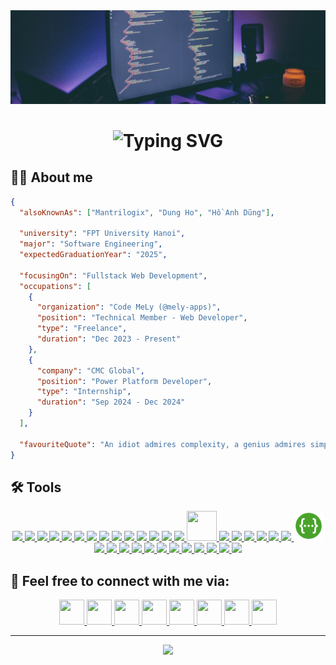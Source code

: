 <div align="center">
  <img src="./background.jpg">
</div>

<h1 align="center">
  <img src="https://readme-typing-svg.demolab.com?font=Fira+Code&duration=4000&pause=3000&color=52E778&center=true&vCenter=true&width=435&lines=%F0%9F%91%8B+there%2C+I'm+Dung+-+A+web+developer" alt="Typing SVG" />
</h1>

## 👨‍💻 About me

```json
{
  "alsoKnownAs": ["Mantrilogix", "Dung Ho", "Hồ Anh Dũng"],

  "university": "FPT University Hanoi",
  "major": "Software Engineering",
  "expectedGraduationYear": "2025",

  "focusingOn": "Fullstack Web Development",
  "occupations": [
    {
      "organization": "Code MeLy (@mely-apps)",
      "position": "Technical Member - Web Developer",
      "type": "Freelance",
      "duration": "Dec 2023 - Present"
    },
    {
      "company": "CMC Global",
      "position": "Power Platform Developer",
      "type": "Internship",
      "duration": "Sep 2024 - Dec 2024"
    }
  ],

  "favouriteQuote": "An idiot admires complexity, a genius admires simplicity"
}
```

## 🛠️ Tools

<div align="center">
  <a href="https://www.typescriptlang.org/">
    <img src="https://skillicons.dev/icons?i=ts">
  </a>
  <a href="https://nextjs.org/">
    <img src="https://skillicons.dev/icons?i=nextjs">
  </a>
  <a href="https://react.dev/">
    <img src="https://skillicons.dev/icons?i=react">
  </a>
  <a href="https://astro.build/">
    <img src="https://skillicons.dev/icons?i=astro">
  </a>
  <a href="https://nestjs.com/">
    <img src="https://skillicons.dev/icons?i=nestjs">
  </a>
  <a href="https://expressjs.com/">
    <img src="https://skillicons.dev/icons?i=express">
  </a>
  <a href="https://nodejs.org/en">
    <img src="https://skillicons.dev/icons?i=nodejs">
  </a>
  <a href="https://bun.sh/">
    <img src="https://skillicons.dev/icons?i=bun">
  </a>
  <a href="https://www.npmjs.com/">
    <img src="https://skillicons.dev/icons?i=npm">
  </a>
  <a href="https://yarnpkg.com/">
    <img src="https://skillicons.dev/icons?i=yarn">
  </a>
  <a href="https://pnpm.io/">
    <img src="https://skillicons.dev/icons?i=pnpm">
  </a>
  <a href="#">
    <img src="https://skillicons.dev/icons?i=html">
  </a>
  <a href="#">
    <img src="https://skillicons.dev/icons?i=css">
  </a>
  <a href="#">
    <img src="https://skillicons.dev/icons?i=js">
  </a>
  <a href="https://jwt.io/">
    <img src="https://jwt.io/img/pic_logo.svg" width="48" height="48">
  </a>
  <a href="https://www.java.com/en/">
    <img src="https://skillicons.dev/icons?i=java">
  </a>
  <a href="https://spring.io/">
    <img src="https://skillicons.dev/icons?i=spring">
  </a>
  <a href="https://www.postgresql.org/">
    <img src="https://skillicons.dev/icons?i=postgres">
  </a>
  <a href="https://www.mysql.com/">
    <img src="https://skillicons.dev/icons?i=mysql">
  </a>
  <a href="https://www.prisma.io/">
    <img src="https://skillicons.dev/icons?i=prisma">
  </a>
  <a href="https://vercel.com/">
    <img src="https://skillicons.dev/icons?i=vercel">
  </a>
  <a href="https://swagger.io/tools/swagger-ui/">
    <img src="./swagger.svg" width="48" height="48">
  </a>
  <a href="#">
    <img src="https://skillicons.dev/icons?i=md">
  </a>
  <a href="https://code.visualstudio.com/">
    <img src="https://skillicons.dev/icons?i=vscode">
  </a>
  <a href="https://www.docker.com/">
    <img src="https://skillicons.dev/icons?i=docker">
  </a>
  <a href="#">
    <img src="https://skillicons.dev/icons?i=linux">
  </a>
  <a href="https://git-scm.com/">
    <img src="https://skillicons.dev/icons?i=git">
  </a>
  <a href="https://github.com/">
    <img src="https://skillicons.dev/icons?i=github">
  </a>
  <a href="https://about.gitlab.com/">
    <img src="https://skillicons.dev/icons?i=gitlab">
  </a>
  <a href="https://getbootstrap.com/">
    <img src="https://skillicons.dev/icons?i=bootstrap">
  </a>
  <a href="https://tailwindcss.com/">
    <img src="https://skillicons.dev/icons?i=tailwind">
  </a>
  <a href="https://www.figma.com/">
    <img src="https://skillicons.dev/icons?i=figma">
  </a>
  <a href="#">
    <img src="https://skillicons.dev/icons?i=c">
  </a>
  <a href="#">
    <img src="https://skillicons.dev/icons?i=cpp">
  </a>
</div>

## 🤙 Feel free to connect with me via:

<div align="center">
  <a href="https://www.linkedin.com/in/mantrilogix/">
    <img src="https://upload.wikimedia.org/wikipedia/commons/8/81/LinkedIn_icon.svg" width="40" height="40">
  </a>
  <a href="https://stackoverflow.com/users/19137208/mantrilogix">
    <img src="https://raw.githubusercontent.com/rahuldkjain/github-profile-readme-generator/master/src/images/icons/Social/stack-overflow.svg" width="40" height="40">
  </a>
    <a href="https://github.com/dung204">
    <img src="https://raw.githubusercontent.com/rahuldkjain/github-profile-readme-generator/master/src/images/icons/Social/github.svg" width="40" height="40">
  </a>
  <a href="https://www.facebook.com/dungho15102004/">
    <img src="https://raw.githubusercontent.com/rahuldkjain/github-profile-readme-generator/master/src/images/icons/Social/facebook.svg" width="40" height="40">
  </a>
  <a href="https://www.instagram.com/dhwl.coder204/">
    <img src="https://raw.githubusercontent.com/rahuldkjain/github-profile-readme-generator/master/src/images/icons/Social/instagram.svg" width="40" height="40">
  </a>
  <a href="https://x.com/dhwl_coder204">
    <img src="https://raw.githubusercontent.com/rahuldkjain/github-profile-readme-generator/master/src/images/icons/Social/twitter.svg" width="40" height="40">
  </a>
  <a href="https://discord.com/users/697731109185781811">
    <img src="https://skillicons.dev/icons?i=discord" width="40" height="40">
  </a>
  <a href="mailto:acezombiev4@gmail.com">
    <img src="https://upload.wikimedia.org/wikipedia/commons/7/7e/Gmail_icon_%282020%29.svg" width="40" height="40">
  </a>
</div>

<hr>
<div align="center">

<a href="https://visitcount.itsvg.in">
  <img src="https://visitcount.itsvg.in/api?id=dung204&label=Profile%20Views&color=6&icon=5&pretty=false" />
</a>
</div>
